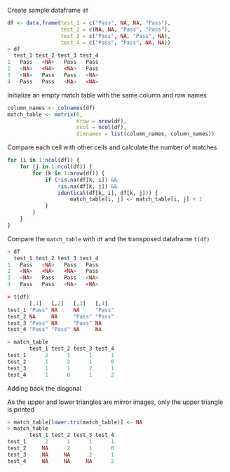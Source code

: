 Create sample dataframe `df`

```R
df <- data.frame(test_1 = c("Pass", NA, NA, "Pass"),
                 test_2 = c(NA, NA, "Pass", "Pass"),
                 test_3 = c("Pass", NA, "Pass", NA),
                 test_4 = c("Pass", "Pass", NA, NA))
> df
  test_1 test_2 test_3 test_4
1   Pass   <NA>   Pass   Pass
2   <NA>   <NA>   <NA>   Pass
3   <NA>   Pass   Pass   <NA>
4   Pass   Pass   <NA>   <NA>
```

Initialize an empty match table with the same column and row names
```R
column_names <- colnames(df)
match_table <- matrix(0,
                      nrow = nrow(df),
                      ncol = ncol(df),
                      dimnames = list(column_names, column_names))
```

Compare each cell with other cells and calculate the number of matches
```R
for (i in 1:ncol(df)) {
    for (j in 1:ncol(df)) {
        for (k in 1:nrow(df)) {
            if (!is.na(df[k, i]) && 
                !is.na(df[k, j]) &&
                identical(df[k, i], df[k, j])) {
                    match_table[i, j] <- match_table[i, j] + 1
            }
        }
    }
}
```

Compare the `match_table` with `df` and the transposed dataframe `t(df)`
```R
> df
  test_1 test_2 test_3 test_4
1   Pass   <NA>   Pass   Pass
2   <NA>   <NA>   <NA>   Pass
3   <NA>   Pass   Pass   <NA>
4   Pass   Pass   <NA>   <NA>

> t(df)
       [,1]   [,2]   [,3]   [,4]  
test_1 "Pass" NA     NA     "Pass"
test_2 NA     NA     "Pass" "Pass"
test_3 "Pass" NA     "Pass" NA    
test_4 "Pass" "Pass" NA     NA 

> match_table
       test_1 test_2 test_3 test_4
test_1      2      1      1      1
test_2      1      2      1      0
test_3      1      1      2      1
test_4      1      0      1      2
```

Adding back the diagonal 

As the upper and lower triangles are mirror images, only the upper triangle is printed
```R
> match_table[lower.tri(match_table)] <- NA
> match_table
       test_1 test_2 test_3 test_4
test_1      2      1      1      1
test_2     NA      2      1      0
test_3     NA     NA      2      1
test_4     NA     NA     NA      2
```
